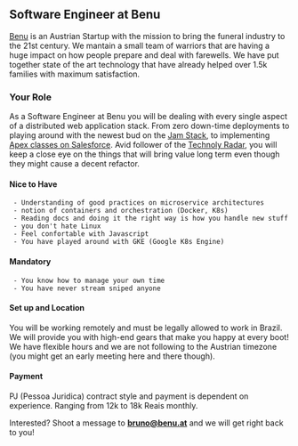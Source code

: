 ## Software Engineer at Benu

[Benu](https://benu.at) is an Austrian Startup with the mission to bring the funeral industry to the 21st century. We mantain a small team of warriors that are having a huge impact on how people prepare and deal with farewells. We have put together state of the art technology that have already helped over 1.5k families with maximum satisfaction.

### Your Role

As a Software Engineer at Benu you will be dealing with every single aspect of a distributed web application stack. From zero down-time deployments to playing around with the newest bud on the [Jam Stack](https://jamstack.org/), to implementing [Apex classes on Salesforce](https://developer.salesforce.com/docs/atlas.en-us.apexcode.meta/apexcode/apex_intro_what_is_apex.htm). Avid follower of the [Technoly Radar](https://www.thoughtworks.com/radar), you will keep a close eye on the things that will bring value long term even though they might cause a decent refactor.

#### Nice to Have
```
 - Understanding of good practices on microservice architectures
 - notion of containers and orchestration (Docker, K8s)
 - Reading docs and doing it the right way is how you handle new stuff
 - you don't hate Linux 
 - Feel confortable with Javascript
 - You have played around with GKE (Google K8s Engine)
```

#### Mandatory
```
 - You know how to manage your own time
 - You have never stream sniped anyone
```

#### Set up and Location
You will be working remotely and must be legally allowed to work in Brazil. We will provide you with high-end gears that make you happy at every boot! We have flexible hours and we are not following to the Austrian timezone (you might get an early meeting here and there though).

#### Payment
PJ (Pessoa Juridica) contract style and payment is dependent on experience. Ranging from 12k to 18k Reais monthly.

Interested? Shoot a message to **bruno@benu.at** and we will get right back to you!